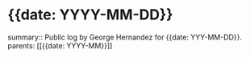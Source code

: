 # {{date: YYYY-MM-DD}}

summary:: Public log by George Hernandez for {{date: YYY-MM-DD}}.
parents: [[{{date: YYYY-MM}}]]
